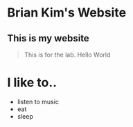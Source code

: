 # Brian Kim's Website
## This is my website

> This is for the lab. 
> Hello World

# I like to.. 
* listen to music
* eat 
* sleep

